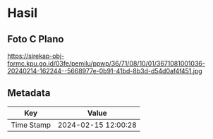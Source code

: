 # Hasil

## Foto C Plano

https://sirekap-obj-formc.kpu.go.id/03fe/pemilu/ppwp/36/71/08/10/01/3671081001036-20240214-162244--5668977e-0b91-41bd-8b3d-d54d0af4f451.jpg


## Metadata

| Key        | Value               |
| ---------- | ------------------- |
| Time Stamp | 2024-02-15 12:00:28 |




